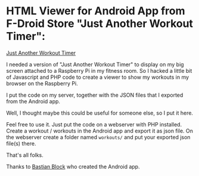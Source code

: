 # HTML Viewer for Android App from F-Droid Store "Just Another Workout Timer":

[Just Another Workout Timer](https://github.com/blockbasti/just_another_workout_timer)

I needed a version of "Just Another Workout Timer" to display on my big screen attached to a Raspberry Pi in my fitness room.
So I hacked a little bit of Javascript and PHP code to create a viewer to show my workouts in my browser on the Raspberry Pi.

I put the code on my server, together with the JSON files that I exported from the Android app.

Well, I thought maybe this could be useful for someone else, so I put it here.

Feel free to use it. Just put the code on a webserver with PHP installed.
Create a workout / workouts in the Android app and export it as json file.
On the webserver create a folder named `workouts/` and put your exported json file(s) there.

That's all folks.

Thanks to [Bastian Block](https://github.com/blockbasti) who created the Android app.
